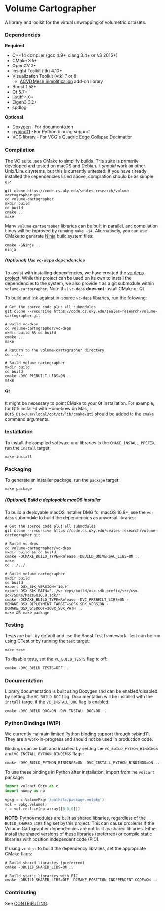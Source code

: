 Volume Cartographer
===================
A library and toolkit for the virtual unwrapping of volumetric datasets.


### Dependencies  
**Required**  
* C++14 compiler (gcc 4.9+, clang 3.4+ or VS 2015+)
* CMake 3.5+
* OpenCV 3+
* Insight Toolkit (itk) 4.10+
* Visualization Toolkit (vtk) 7 or 8
    * [ACVD Mesh Simplification](https://github.com/valette/ACVD) add-on library
* Boost 1.58+
* Qt 5.7+
* [libtiff](https://gitlab.com/libtiff/libtiff) 4.0+
* Eigen3 3.2+
* spdlog

**Optional**  
* [Doxygen](http://www.doxygen.org/) - For documentation
* [pybind11](https://github.com/pybind/pybind11) - For Python binding support
* [VCG library](https://github.com/cnr-isti-vclab/vcglib) - For VCG's Quadric Edge Collapse Decimation

### Compilation  
The VC suite uses CMake to simplify builds. 
This suite is primarily developed and tested on macOS and Debian. 
It _should_ work on other Unix/Linux systems, but this is currently untested. 
If you have already installed the dependencies listed above, compilation should be as simple as:  
```shell
git clone https://code.cs.uky.edu/seales-research/volume-cartographer.git
cd volume-cartographer
mkdir build
cd build
cmake ..
make
```

Many `volume-cartographer` libraries can be built in parallel, and compilation times will be improved by running `make -j4`.
Alternatively, you can use CMake to generate [Ninja](https://ninja-build.org/) build system files:  
```shell
cmake -GNinja ..
ninja
```


##### (Optional) Use vc-deps dependencies
To assist with installing dependencies, we have created the [vc-deps project](https://code.cs.uky.edu/seales-research/vc-deps).
While this project can be used on its own to install the dependencies to the system, we also provide it as a git submodule within `volume-cartographer`.
Note that `vc-deps` **does not** install CMake or Qt.  

To build and link against in-source `vc-deps` libraries, run the following:  
```shell
# Get the source code plus all submodules
git clone --recursive https://code.cs.uky.edu/seales-research/volume-cartographer.git

# Build vc-deps
cd volume-cartographer/vc-deps
mkdir build && cd build
cmake ..
make

# Return to the volume-cartographer directory
cd ../..

# Build volume-cartographer
mkdir build
cd build
cmake -DVC_PREBUILT_LIBS=ON ..
make
```

##### Qt
It might be necessary to point CMake to your Qt installation. For example, for Qt5 installed with Homebrew on Mac, `-DQt5_DIR=/usr/local/opt/qt/lib/cmake/Qt5` should be added to the `cmake` command arguments.

### Installation
To install the compiled software and libraries to the `CMAKE_INSTALL_PREFIX`, run the `install` target:
```shell
make install
```

### Packaging

To generate an installer package, run the `package` target:
```shell
make package
```

##### (Optional) Build a deployable macOS installer
To build a deployable macOS installer DMG for macOS 10.9+, use the `vc-deps` submodule to build the dependencies as universal libraries:
```shell
# Get the source code plus all submodules
git clone --recursive https://code.cs.uky.edu/seales-research/volume-cartographer.git

# Build vc-deps
cd volume-cartographer/vc-deps
mkdir build && cd build
cmake -DCMAKE_BUILD_TYPE=Release -DBUILD_UNIVERSAL_LIBS=ON ..
make
cd ../../

# Build volume-cartographer
mkdir build
cd build
export OSX_SDK_VERSION="10.9"
export OSX_SDK_PATH="../vc-deps/build/osx-sdk-prefix/src/osx-sdk/SDKs/MacOSX10.9.sdk/"
cmake -DCMAKE_BUILD_TYPE=Release -DVC_PREBUILT_LIBS=ON -DCMAKE_OSX_DEPLOYMENT_TARGET=$OSX_SDK_VERSION -DCMAKE_OSX_SYSROOT=$OSX_SDK_PATH ..
make && make package
```

### Testing
Tests are built by default and use the Boost.Test framework.
Test can be run using CTest or by running the `test` target:
```shell
make test
```

To disable tests, set the `VC_BUILD_TESTS` flag to off:
```shell
cmake -DVC_BUILD_TESTS=OFF ..
```

### Documentation
Library documentation is built using Doxygen and can be enabled/disabled by setting the `VC_BUILD_DOC` flag.
Documentation will be installed with the `install` target if the `VC_INSTALL_DOC` flag is enabled.
```shell
cmake -DVC_BUILD_DOC=ON -DVC_INSTALL_DOC=ON ..
```

### Python Bindings (WIP)
We currently maintain limited Python binding support through pybind11. 
They are a work-in-progress and should not be used in production code.  

Bindings can be built and installed by setting the `VC_BUILD_PYTHON_BINDINGS` and `VC_INSTALL_PYTHON_BINDINGS` flags:
```shell
cmake -DVC_BUILD_PYTHON_BINDINGS=ON -DVC_INSTALL_PYTHON_BINDINGS=ON ..
```

To use these bindings in Python after installation, import from the `volcart` package:
```python
import volcart.Core as c
import numpy as np

vpkg = c.VolumePkg('/path/to/package.volpkg')
vol = vpkg.volume()
r = vol.reslice(np.array([0,0,0]))
```

__NOTE:__ Python modules are built as shared libraries, regardless of the `BUILD_SHARED_LIBS`
flag set by this project. This can cause problems if the Volume Cartographer dependencies
are not built as shared libraries. Either install the shared versions of these 
libraries (preferred) or compile static libraries with position independent code (PIC).

If using `vc-deps` to build the dependency libraries, set the appropriate CMake flags:
```shell
# Build shared libraries (preferred)
cmake -DBUILD_SHARED_LIBS=ON ..

# Build static libraries with PIC
cmake -DBUILD_SHARED_LIBS=OFF -DCMAKE_POSITION_INDEPENDENT_CODE=ON ..
```

### Contributing

See [CONTRIBUTING](CONTRIBUTING.md).
